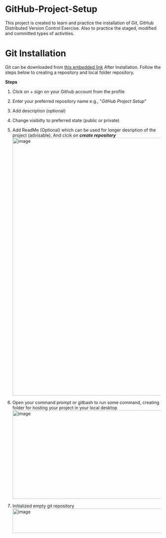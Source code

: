 # GitHub-Project-Setup
This project is created to learn and practice the installation of Git, GitHub Distributed Version Control Exercise.  Also to practice the staged, modified and committed types of activities.

# Git Installation
Git can be downloaded from [this embedded link](https://git-scm.com/downloads/) After Installation. Follow the steps below to creating a repository and local folder repository.

**Steps**
1. Click on + sign on your Github account from the profile
2. Enter your preferred repository name e.g., "_GitHub Project Setup_"
3. Add description (optional)
4. Change visibilty to preferred state (public or private)
5. Add ReadMe (Optional) which can be used for longer desription of the project (advisable). And clcik on _**create repository**_
   <img width="797" height="832" alt="image" src="https://github.com/user-attachments/assets/954c4741-f16c-4c1e-b4cb-e60a141a1494" />

6. Open your command prompt or gitbash to run some command, creating folder for hosting your project in your local desktop
   <img width="1018" height="286" alt="image" src="https://github.com/user-attachments/assets/62c4e7b5-5f80-402d-bb35-953e82a69a0a" />
7. Initialized empty git repository
   <img width="752" height="79" alt="image" src="https://github.com/user-attachments/assets/63d9ee42-c879-41f9-9955-fd12152d9433" />



